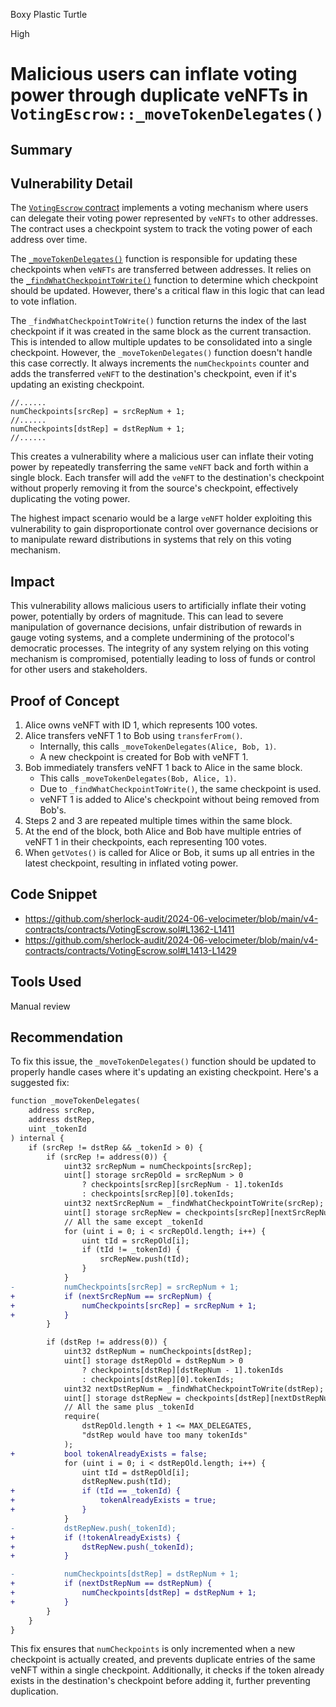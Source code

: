 Boxy Plastic Turtle

High

# Malicious users can inflate voting power through duplicate veNFTs in `VotingEscrow::_moveTokenDelegates()`

## Summary

## Vulnerability Detail

The [`VotingEscrow` contract](https://github.com/sherlock-audit/2024-06-velocimeter/blob/main/v4-contracts/contracts/VotingEscrow.sol) implements a voting mechanism where users can delegate their voting power represented by `veNFTs` to other addresses. The contract uses a checkpoint system to track the voting power of each address over time. 

The [`_moveTokenDelegates()`](https://github.com/sherlock-audit/2024-06-velocimeter/blob/main/v4-contracts/contracts/VotingEscrow.sol#L1362-L1411) function is responsible for updating these checkpoints when `veNFTs` are transferred between addresses. It relies on the [`_findWhatCheckpointToWrite()`](https://github.com/sherlock-audit/2024-06-velocimeter/blob/main/v4-contracts/contracts/VotingEscrow.sol#L1413-L1429) function to determine which checkpoint should be updated. However, there's a critical flaw in this logic that can lead to vote inflation.

The `_findWhatCheckpointToWrite()` function returns the index of the last checkpoint if it was created in the same block as the current transaction. This is intended to allow multiple updates to be consolidated into a single checkpoint. However, the `_moveTokenDelegates()` function doesn't handle this case correctly. It always increments the `numCheckpoints` counter and adds the transferred `veNFT` to the destination's checkpoint, even if it's updating an existing checkpoint.
```solidity
//......
numCheckpoints[srcRep] = srcRepNum + 1;
//......
numCheckpoints[dstRep] = dstRepNum + 1;
//......
```


This creates a vulnerability where a malicious user can inflate their voting power by repeatedly transferring the same `veNFT` back and forth within a single block. Each transfer will add the `veNFT` to the destination's checkpoint without properly removing it from the source's checkpoint, effectively duplicating the voting power.

The highest impact scenario would be a large `veNFT` holder exploiting this vulnerability to gain disproportionate control over governance decisions or to manipulate reward distributions in systems that rely on this voting mechanism.

## Impact
This vulnerability allows malicious users to artificially inflate their voting power, potentially by orders of magnitude. This can lead to severe manipulation of governance decisions, unfair distribution of rewards in gauge voting systems, and a complete undermining of the protocol's democratic processes. The integrity of any system relying on this voting mechanism is compromised, potentially leading to loss of funds or control for other users and stakeholders.

## Proof of Concept
1. Alice owns veNFT with ID 1, which represents 100 votes.
2. Alice transfers veNFT 1 to Bob using `transferFrom()`.
   - Internally, this calls `_moveTokenDelegates(Alice, Bob, 1)`.
   - A new checkpoint is created for Bob with veNFT 1.
3. Bob immediately transfers veNFT 1 back to Alice in the same block.
   - This calls `_moveTokenDelegates(Bob, Alice, 1)`.
   - Due to `_findWhatCheckpointToWrite()`, the same checkpoint is used.
   - veNFT 1 is added to Alice's checkpoint without being removed from Bob's.
4. Steps 2 and 3 are repeated multiple times within the same block.
5. At the end of the block, both Alice and Bob have multiple entries of veNFT 1 in their checkpoints, each representing 100 votes.
6. When `getVotes()` is called for Alice or Bob, it sums up all entries in the latest checkpoint, resulting in inflated voting power.


## Code Snippet
- https://github.com/sherlock-audit/2024-06-velocimeter/blob/main/v4-contracts/contracts/VotingEscrow.sol#L1362-L1411
- https://github.com/sherlock-audit/2024-06-velocimeter/blob/main/v4-contracts/contracts/VotingEscrow.sol#L1413-L1429

## Tools Used
Manual review

## Recommendation
To fix this issue, the `_moveTokenDelegates()` function should be updated to properly handle cases where it's updating an existing checkpoint. Here's a suggested fix:

```diff
function _moveTokenDelegates(
    address srcRep,
    address dstRep,
    uint _tokenId
) internal {
    if (srcRep != dstRep && _tokenId > 0) {
        if (srcRep != address(0)) {
            uint32 srcRepNum = numCheckpoints[srcRep];
            uint[] storage srcRepOld = srcRepNum > 0
                ? checkpoints[srcRep][srcRepNum - 1].tokenIds
                : checkpoints[srcRep][0].tokenIds;
            uint32 nextSrcRepNum = _findWhatCheckpointToWrite(srcRep);
            uint[] storage srcRepNew = checkpoints[srcRep][nextSrcRepNum].tokenIds;
            // All the same except _tokenId
            for (uint i = 0; i < srcRepOld.length; i++) {
                uint tId = srcRepOld[i];
                if (tId != _tokenId) {
                    srcRepNew.push(tId);
                }
            }
-           numCheckpoints[srcRep] = srcRepNum + 1;
+           if (nextSrcRepNum == srcRepNum) {
+               numCheckpoints[srcRep] = srcRepNum + 1;
+           }
        }

        if (dstRep != address(0)) {
            uint32 dstRepNum = numCheckpoints[dstRep];
            uint[] storage dstRepOld = dstRepNum > 0
                ? checkpoints[dstRep][dstRepNum - 1].tokenIds
                : checkpoints[dstRep][0].tokenIds;
            uint32 nextDstRepNum = _findWhatCheckpointToWrite(dstRep);
            uint[] storage dstRepNew = checkpoints[dstRep][nextDstRepNum].tokenIds;
            // All the same plus _tokenId
            require(
                dstRepOld.length + 1 <= MAX_DELEGATES,
                "dstRep would have too many tokenIds"
            );
+           bool tokenAlreadyExists = false;
            for (uint i = 0; i < dstRepOld.length; i++) {
                uint tId = dstRepOld[i];
                dstRepNew.push(tId);
+               if (tId == _tokenId) {
+                   tokenAlreadyExists = true;
+               }
            }
-           dstRepNew.push(_tokenId);
+           if (!tokenAlreadyExists) {
+               dstRepNew.push(_tokenId);
+           }

-           numCheckpoints[dstRep] = dstRepNum + 1;
+           if (nextDstRepNum == dstRepNum) {
+               numCheckpoints[dstRep] = dstRepNum + 1;
+           }
        }
    }
}
```

This fix ensures that `numCheckpoints` is only incremented when a new checkpoint is actually created, and prevents duplicate entries of the same veNFT within a single checkpoint. Additionally, it checks if the token already exists in the destination's checkpoint before adding it, further preventing duplication.